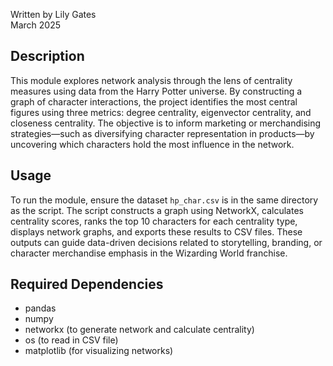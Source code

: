 Written by Lily Gates  
March 2025

## Description
This module explores network analysis through the lens of centrality measures using data from the Harry Potter universe. By constructing a graph of character interactions, the project identifies the most central figures using three metrics: degree centrality, eigenvector centrality, and closeness centrality. The objective is to inform marketing or merchandising strategies—such as diversifying character representation in products—by uncovering which characters hold the most influence in the network.

## Usage
To run the module, ensure the dataset `hp_char.csv` is in the same directory as the script. The script constructs a graph using NetworkX, calculates centrality scores, ranks the top 10 characters for each centrality type, displays network graphs, and exports these results to CSV files. These outputs can guide data-driven decisions related to storytelling, branding, or character merchandise emphasis in the Wizarding World franchise.

## Required Dependencies
* pandas
* numpy
* networkx (to generate network and calculate centrality)
* os (to read in CSV file)
* matplotlib (for visualizing networks)